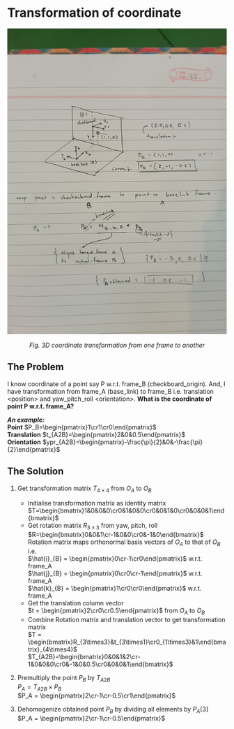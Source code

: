 # Transformation of coordinate

<p align="center">
  <img src="./images/tf.jpg" widht="400" height="700">
</p>
<p align="center">
  <i>Fig. 3D coordinate transformation from one frame to another</i>
</p>

## The Problem
I know coordinate of a point say P w.r.t. frame_B (checkboard_origin). And, I have transformation from frame_A (base_link) to frame_B i.e. translation \<position> and yaw_pitch_roll \<orientation>. **What is the coordinate of point P w.r.t. frame_A?**

***An example:***  
**Point** $P_B=\begin{pmatrix}1\cr1\cr0\end{pmatrix}$  
**Translation** $t_{A2B}=\begin{pmatrix}2&0&0.5\end{pmatrix}$  
**Orientation** $ypr_{A2B}=\begin{pmatrix}-\frac{\pi}{2}&0&-\frac{\pi}{2}\end{pmatrix}$  


## The Solution
1. Get transformation matrix $T_{4\times4}$ from $O_A$ to $O_B$
    - Initialise transformation matrix as identity matrix  
      $T=\begin{bmatrix}1&0&0&0\cr0&1&0&0\cr0&0&1&0\cr0&0&0&1\end{bmatrix}$
    - Get rotation matrix $R_{3\times3}$  from yaw, pitch, roll  
      $R=\begin{bmatrix}0&0&1\cr-1&0&0\cr0&-1&0\end{bmatrix}$  
      Rotation matrix maps orthonormal basis vectors of $O_A$ to that of $O_B$ i.e.  
      $\hat{i}_{B} = \begin{pmatrix}0\cr-1\cr0\end{pmatrix}$ w.r.t. frame_A  
      $\hat{j}_{B} = \begin{pmatrix}0\cr0\cr-1\end{pmatrix}$ w.r.t. frame_A  
      $\hat{k}_{B} = \begin{pmatrix}1\cr0\cr0\end{pmatrix}$ w.r.t. frame_A
    - Get the translation column vector  
      $t = \begin{pmatrix}2\cr0\cr0.5\end{pmatrix}$ from $O_A$ to $O_B$
    - Combine Rotation matrix and translation vector to get transformation matrix  
      $T = \begin{bmatrix}R_{3\times3}&t_{3\times1}\cr0_{1\times3}&1\end{bmatrix}_{4\times4}$  
      $T_{A2B}=\begin{bmatrix}0&0&1&2\cr-1&0&0&0\cr0&-1&0&0.5\cr0&0&0&1\end{bmatrix}$

2. Premultiply the point $P_B$ by $T_{A2B}$  
    $P_A = T_{A2B}\times P_B$  
    $P_A = \begin{pmatrix}2\cr-1\cr-0.5\cr1\end{pmatrix}$

3. Dehomogenize obtained point $P_B$ by dividing all elements by $P_A[3]$  
    $P_A = \begin{pmatrix}2\cr-1\cr-0.5\end{pmatrix}$